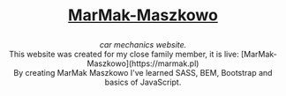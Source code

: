 # <p align="center">[MarMak-Maszkowo](https://marmak.pl)</p1>

<p align="center"><em>car mechanics website.</em><br>
This website was created for my close family member, it is live: [MarMak-Maszkowo](https://marmak.pl)<br>
By creating MarMak Maszkowo I've learned SASS, BEM, Bootstrap and basics of JavaScript.</p>


